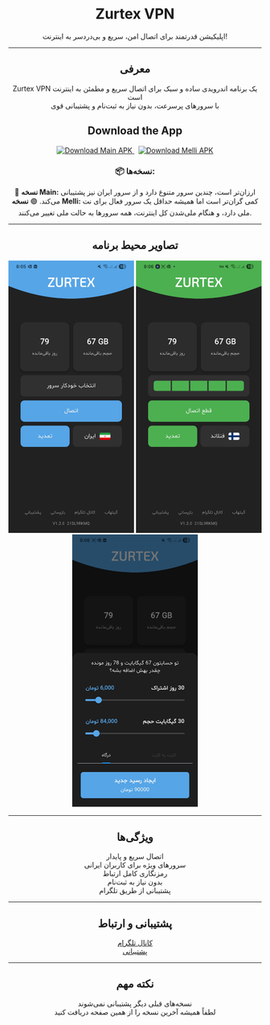 <h1 align="center">Zurtex VPN</h1>

<p align="center">
  اپلیکیشن قدرتمند برای اتصال امن، سریع و بی‌دردسر به اینترنت!
</p>

---

<div align="center">

## معرفی

Zurtex VPN یک برنامه اندرویدی ساده و سبک برای اتصال سریع و مطمئن به اینترنت است  
با سرورهای پرسرعت، بدون نیاز به ثبت‌نام و پشتیبانی قوی

## Download the App

<p align="center">
  <a href="https://github.com/AH96HSQ/Zurtex-Releases/releases/download/v1.3.3/zurtexMainV1.3.3.apk">
    <img src="https://img.shields.io/badge/Main_Version-APK-56A6E7?style=for-the-badge&logo=android&logoColor=white" alt="Download Main APK" />
  </a>
  &nbsp;
  <a href="https://github.com/AH96HSQ/Zurtex-Releases/releases/download/v1.3.3/zurtexMelliV1.1.3.apk">
    <img src="https://img.shields.io/badge/Melli_Version-APK-9700FF?style=for-the-badge&logo=android&logoColor=white" alt="Download Melli APK" />
  </a>
</p>

### 📦 نسخه‌ها:

🔵 **نسخه Main:** ارزان‌تر است، چندین سرور متنوع دارد و از سرور ایران نیز پشتیبانی می‌کند.
🟣 **نسخه Melli:** کمی گران‌تر است اما همیشه حداقل یک سرور فعال برای نت ملی دارد، و هنگام ملی‌شدن کل اینترنت، همه سرورها به حالت ملی تغییر می‌کنند.

---

## تصاویر محیط برنامه

<p align="center">
  <img src="docs/ScreenShots/ScreenShot (1).jpg" width="250" />
  <img src="docs/ScreenShots/ScreenShot (2).jpg" width="250" />
  <img src="docs/ScreenShots/ScreenShot (3).jpg" width="250" />
</p>

---

## ویژگی‌ها

اتصال سریع و پایدار  
سرورهای ویژه برای کاربران ایرانی  
رمزنگاری کامل ارتباط  
بدون نیاز به ثبت‌نام  
پشتیبانی از طریق تلگرام

---

## پشتیبانی و ارتباط

[کانال تلگرام](https://t.me/ZurtexV2rayApp)  
[پشتیبانی](https://t.me/Zurtexapp)

---

## نکته مهم

نسخه‌های قبلی دیگر پشتیبانی نمی‌شوند  
لطفاً همیشه آخرین نسخه را از همین صفحه دریافت کنید

</div>
